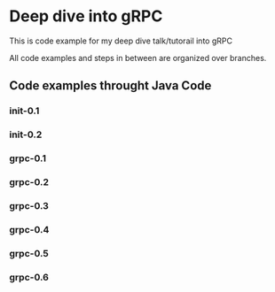 # Deep dive into gRPC

This is code example for my deep dive talk/tutorail into gRPC

All code examples and steps in between are organized over branches.

## Code examples throught Java Code 

### init-0.1

### init-0.2

### grpc-0.1

### grpc-0.2

### grpc-0.3

### grpc-0.4

### grpc-0.5

### grpc-0.6

